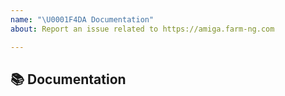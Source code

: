 ```yaml
---
name: "\U0001F4DA Documentation"
about: Report an issue related to https://amiga.farm-ng.com

---
```


## 📚 Documentation

<!-- A clear and concise description of what content in https://amiga.farm-ng.com is an issue. If this has to do with the general https://farm-ng.com/ website, please seek farm-ng Community Support at https://discourse.farm-ng.com/ -->

